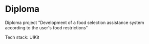# Diploma

Diploma project "Development of a food selection assistance system according to the user's food restrictions"

Tech stack: UIKit
